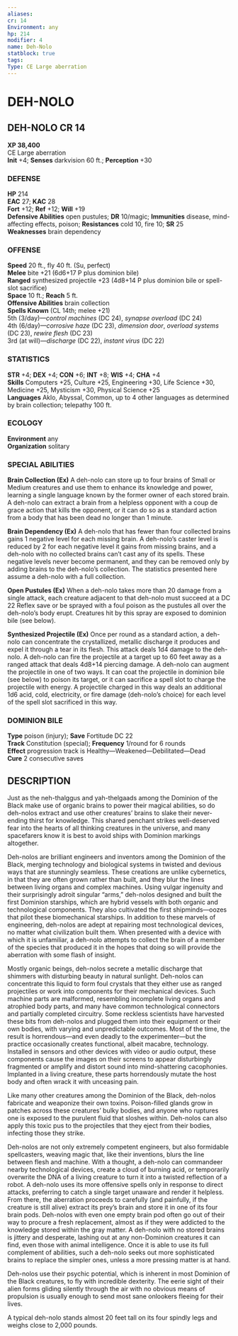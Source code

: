 ```yaml
---
aliases: 
cr: 14
Environment: any
hp: 214
modifier: 4
name: Deh-Nolo
statblock: true
tags: 
Type: CE Large aberration  
---
```

# DEH-NOLO
## DEH-NOLO CR 14

**XP 38,400**  
CE Large aberration  
**Init** +4; **Senses** darkvision 60 ft.; **Perception** +30  

### DEFENSE

**HP** 214  
**EAC** 27; **KAC** 28  
**Fort** +12; **Ref** +12; **Will** +19  
**Defensive Abilities** open pustules; **DR** 10/magic; **Immunities** disease, mind-affecting effects, poison; **Resistances** cold 10, fire 10; **SR** 25  
**Weaknesses** brain dependency

### OFFENSE

**Speed** 20 ft., fly 40 ft. (Su, perfect)  
**Melee** bite +21 (6d6+17 P plus dominion bile)  
**Ranged** synthesized projectile +23 (4d8+14 P plus dominion bile or spell-slot sacrifice)  
**Space** 10 ft.; **Reach** 5 ft.  
**Offensive Abilities** brain collection  
**Spells Known** (CL 14th; melee +21)  
5th (3/day)—_control machines_ (DC 24), _synapse overload_ (DC 24)  
4th (6/day)—_corrosive haze_ (DC 23), _dimension door_, _overload systems_ (DC 23), _rewire flesh_ (DC 23)  
3rd (at will)—_discharge_ (DC 22), _instant virus_ (DC 22)

### STATISTICS

**STR** +4; **DEX** +4; **CON** +6; **INT** +8; **WIS** +4; **CHA** +4  
**Skills** Computers +25, Culture +25, Engineering +30, Life Science +30, Medicine +25, Mysticism +30, Physical Science +25  
**Languages** Aklo, Abyssal, Common, up to 4 other languages as determined by brain collection; telepathy 100 ft.

### ECOLOGY

**Environment** any  
**Organization** solitary

### SPECIAL ABILITIES

**Brain Collection (Ex)** A deh-nolo can store up to four brains of Small or Medium creatures and use them to enhance its knowledge and power, learning a single language known by the former owner of each stored brain. A deh-nolo can extract a brain from a helpless opponent with a coup de grace action that kills the opponent, or it can do so as a standard action from a body that has been dead no longer than 1 minute.

**Brain Dependency (Ex)** A deh-nolo that has fewer than four collected brains gains 1 negative level for each missing brain. A deh-nolo’s caster level is reduced by 2 for each negative level it gains from missing brains, and a deh-nolo with no collected brains can’t cast any of its spells. These negative levels never become permanent, and they can be removed only by adding brains to the deh-nolo’s collection. The statistics presented here assume a deh-nolo with a full collection.

**Open Pustules (Ex)** When a deh-nolo takes more than 20 damage from a single attack, each creature adjacent to that deh-nolo must succeed at a DC 22 Reflex save or be sprayed with a foul poison as the pustules all over the deh-nolo’s body erupt. Creatures hit by this spray are exposed to dominion bile (see below).

**Synthesized Projectile (Ex)** Once per round as a standard action, a deh-nolo can concentrate the crystallized, metallic discharge it produces and expel it through a tear in its flesh. This attack deals 1d4 damage to the deh-nolo. A deh-nolo can fire the projectile at a target up to 60 feet away as a ranged attack that deals 4d8+14 piercing damage. A deh-nolo can augment the projectile in one of two ways. It can coat the projectile in dominion bile (see below) to poison its target, or it can sacrifice a spell slot to charge the projectile with energy. A projectile charged in this way deals an additional 1d6 acid, cold, electricity, or fire damage (deh-nolo’s choice) for each level of the spell slot sacrificed in this way.

### DOMINION BILE

**Type** poison (injury); **Save** Fortitude DC 22  
**Track** Constitution (special); **Frequency** 1/round for 6 rounds  
**Effect** progression track is Healthy—Weakened—Debilitated—Dead  
**Cure** 2 consecutive saves

## DESCRIPTION

Just as the neh-thalggus and yah-thelgaads among the Dominion of the Black make use of organic brains to power their magical abilities, so do deh-nolos extract and use other creatures’ brains to slake their never-ending thirst for knowledge. This shared penchant strikes well-deserved fear into the hearts of all thinking creatures in the universe, and many spacefarers know it is best to avoid ships with Dominion markings altogether.

Deh-nolos are brilliant engineers and inventors among the Dominion of the Black, merging technology and biological systems in twisted and devious ways that are stunningly seamless. These creations are unlike cybernetics, in that they are often grown rather than built, and they blur the lines between living organs and complex machines. Using vulgar ingenuity and their surprisingly adroit singular “arms,” deh-nolos designed and built the first Dominion starships, which are hybrid vessels with both organic and technological components. They also cultivated the first shipminds—oozes that pilot these biomechanical starships. In addition to these marvels of engineering, deh-nolos are adept at repairing most technological devices, no matter what civilization built them. When presented with a device with which it is unfamiliar, a deh-nolo attempts to collect the brain of a member of the species that produced it in the hopes that doing so will provide the aberration with some flash of insight.

Mostly organic beings, deh-nolos secrete a metallic discharge that shimmers with disturbing beauty in natural sunlight. Deh-nolos can concentrate this liquid to form foul crystals that they either use as ranged projectiles or work into components for their mechanical devices. Such machine parts are malformed, resembling incomplete living organs and atrophied body parts, and many have common technological connectors and partially completed circuitry. Some reckless scientists have harvested these bits from deh-nolos and plugged them into their equipment or their own bodies, with varying and unpredictable outcomes. Most of the time, the result is horrendous—and even deadly to the experimenter—but the practice occasionally creates functional, albeit macabre, technology. Installed in sensors and other devices with video or audio output, these components cause the images on their screens to appear disturbingly fragmented or amplify and distort sound into mind-shattering cacophonies. Implanted in a living creature, these parts horrendously mutate the host body and often wrack it with unceasing pain.

Like many other creatures among the Dominion of the Black, deh-nolos fabricate and weaponize their own toxins. Poison-filled glands grow in patches across these creatures’ bulky bodies, and anyone who ruptures one is exposed to the purulent fluid that sloshes within. Deh-nolos can also apply this toxic pus to the projectiles that they eject from their bodies, infecting those they strike.

Deh-nolos are not only extremely competent engineers, but also formidable spellcasters, weaving magic that, like their inventions, blurs the line between flesh and machine. With a thought, a deh-nolo can commandeer nearby technological devices, create a cloud of burning acid, or temporarily overwrite the DNA of a living creature to turn it into a twisted reflection of a robot. A deh-nolo uses its more offensive spells only in response to direct attacks, preferring to catch a single target unaware and render it helpless. From there, the aberration proceeds to carefully (and painfully, if the creature is still alive) extract its prey’s brain and store it in one of its four brain pods. Deh-nolos with even one empty brain pod often go out of their way to procure a fresh replacement, almost as if they were addicted to the knowledge stored within the gray matter. A deh-nolo with no stored brains is jittery and desperate, lashing out at any non-Dominion creatures it can find, even those with animal intelligence. Once it is able to use its full complement of abilities, such a deh-nolo seeks out more sophisticated brains to replace the simpler ones, unless a more pressing matter is at hand.

Deh-nolos use their psychic potential, which is inherent in most Dominion of the Black creatures, to fly with incredible dexterity. The eerie sight of their alien forms gliding silently through the air with no obvious means of propulsion is usually enough to send most sane onlookers fleeing for their lives.

A typical deh-nolo stands almost 20 feet tall on its four spindly legs and weighs close to 2,000 pounds.
